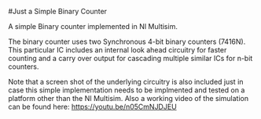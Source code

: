 #Just a Simple Binary Counter

A simple Binary counter implemented in NI Multisim.

The binary counter uses two Synchronous 4-bit binary counters (7416N). This particular IC includes an internal look ahead circuitry for faster counting and a carry over output for cascading multiple similar ICs for n-bit counters.

Note that a screen shot of the underlying circuitry is also included just in case this simple implementation needs to be implmented and tested on a platform other than the NI Multisim. Also a working video of the simulation can be found here: https://youtu.be/n05CmNJDJEU 



